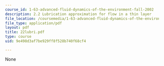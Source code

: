 ```yaml
---
course_id: 1-63-advanced-fluid-dynamics-of-the-environment-fall-2002
description: 2.2 Lubrication approximation for flow in a thin layer
file_location: /coursemedia/1-63-advanced-fluid-dynamics-of-the-environment-fall-2002/9e498d3af7be929ff8f528b740f68cf4_22lubri.pdf
file_type: application/pdf
layout: pdf
title: 22lubri.pdf
type: course
uid: 9e498d3af7be929ff8f528b740f68cf4

---
```

None